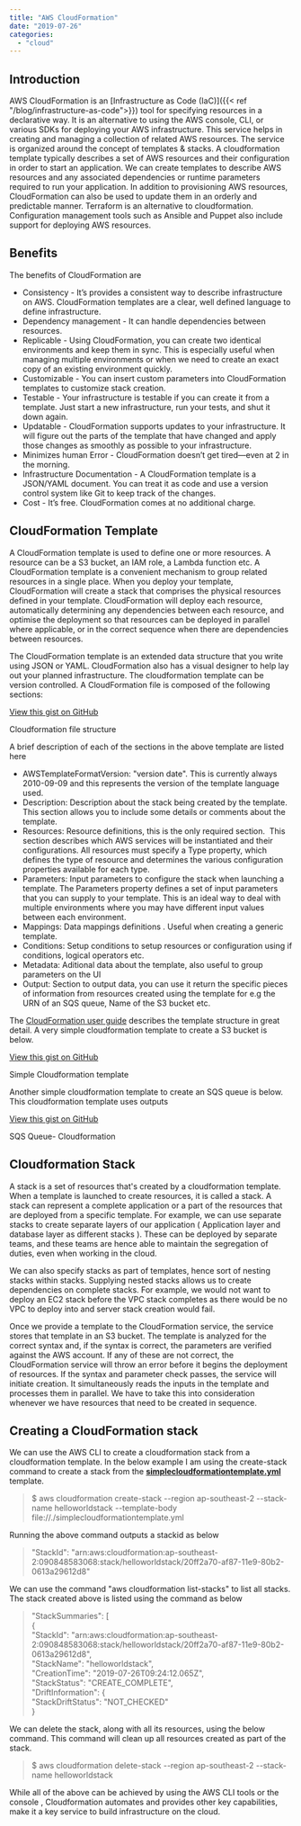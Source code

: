 ```yaml
---
title: "AWS CloudFormation"
date: "2019-07-26"
categories: 
  - "cloud"
---
```


## Introduction

AWS CloudFormation is an [Infrastructure as Code (IaC)]({{< ref "/blog/infrastructure-as-code">}}) tool for specifying resources in a declarative way. It is an alternative to using the AWS console, CLI, or various SDKs for deploying your AWS infrastructure. This service helps in creating and managing a collection of related AWS resources. The service is organized around the concept of templates & stacks. A cloudformation template typically describes a set of AWS resources and their configuration in order to start an application. We can create templates to describe AWS resources and any associated dependencies or runtime parameters required to run your application. In addition to provisioning AWS resources, CloudFormation can also be used to update them in an orderly and predictable manner. Terraform is an alternative to cloudformation. Configuration management tools such as Ansible and Puppet also include support for deploying AWS resources.

## Benefits

The benefits of CloudFormation are

- Consistency - It’s provides a consistent way to describe infrastructure on AWS. CloudFormation templates are a clear, well defined language to define infrastructure.
- Dependency management - It can handle dependencies between resources.
- Replicable - Using CloudFormation, you can create two identical environments and keep them in sync. This is especially useful when managing multiple environments or when we need to create an exact copy of an existing environment quickly.
- Customizable - You can insert custom parameters into CloudFormation templates to customize stack creation.
- Testable - Your infrastructure is testable if you can create it from a template. Just start a new infrastructure, run your tests, and shut it down again.
- Updatable - CloudFormation supports updates to your infrastructure. It will figure out the parts of the template that have changed and apply those changes as smoothly as possible to your infrastructure.
- Minimizes human Error - CloudFormation doesn’t get tired—even at 2 in the morning.
- Infrastructure Documentation - A CloudFormation template is a JSON/YAML document. You can treat it as code and use a version control system like Git to keep track of the changes.
- Cost - It’s free. CloudFormation comes at no additional charge.

## CloudFormation Template

A CloudFormation template is used to define one or more resources. A resource can be a S3 bucket, an IAM role, a Lambda function etc. A CloudFormation template is a convenient mechanism to group related resources in a single place. When you deploy your template, CloudFormation will create a stack that comprises the physical resources defined in your template. CloudFormation will deploy each resource, automatically determining any dependencies between each resource, and optimise the deployment so that resources can be deployed in parallel where applicable, or in the correct sequence when there are dependencies between resources.

The CloudFormation template is an extended data structure that you write using JSON or YAML. CloudFormation also has a visual designer to help lay out your planned infrastructure. The cloudformation template can be version controlled. A CloudFormation file is composed of the following sections:

<script src="https://gist.github.com/PradeepLoganathan/fd3f6557dfd9a6b7a94c096257a71e4c.js"></script>

<a href="https://gist.github.com/PradeepLoganathan/fd3f6557dfd9a6b7a94c096257a71e4c">View this gist on GitHub</a>

Cloudformation file structure

A brief description of each of the sections in the above template are listed here

- AWSTemplateFormatVersion: "version date". This is currently always 2010-09-09 and this represents the version of the template language used.
- Description: Description about the stack being created by the template. This section allows you to include some details or comments about the template.
- Resources: Resource definitions, this is the only required section.  This section describes which AWS services will be instantiated and their configurations. All resources must specify a Type property, which defines the type of resource and determines the various configuration properties available for each type.
- Parameters: Input parameters to configure the stack when launching a template. The Parameters property defines a set of input parameters that you can supply to your template. This is an ideal way to deal with multiple environments where you may have different input values between each environment.
- Mappings: Data mappings definitions . Useful when creating a generic template.
- Conditions: Setup conditions to setup resources or configuration using if conditions, logical operators etc.
- Metadata: Aditional data about the template, also useful to group parameters on the UI
- Output: Section to output data, you can use it return the specific pieces of information from resources created using the template for e.g the URN of an SQS queue, Name of the S3 bucket etc.

The [CloudFormation user guide](https://docs.aws.amazon.com/AWSCloudFormation/latest/UserGuide/Welcome.html) describes the template structure in great detail. A very simple cloudformation template to create a S3 bucket is below.

<script src="https://gist.github.com/PradeepLoganathan/11601ed88d6b9e28ee0c9335917108e9.js"></script>

<a href="https://gist.github.com/PradeepLoganathan/11601ed88d6b9e28ee0c9335917108e9">View this gist on GitHub</a>

Simple Cloudformation template

Another simple cloudformation template to create an SQS queue is below. This cloudformation template uses outputs

<script src="https://gist.github.com/PradeepLoganathan/e8e69c982db58b60901f74f93cffd3b5.js"></script>

<a href="https://gist.github.com/PradeepLoganathan/e8e69c982db58b60901f74f93cffd3b5">View this gist on GitHub</a>

SQS Queue- Cloudformation

## Cloudformation Stack

A stack is a set of resources that's created by a cloudformation template. When a template is launched to create resources, it is called a stack. A stack can represent a complete application or a part of the resources that are deployed from a specific template. For example, we can use separate stacks to create separate layers of our application ( Application layer and database layer as different stacks ). These can be deployed by separate teams, and these teams are hence able to maintain the segregation of duties, even when working in the cloud.

We can also specify stacks as part of templates, hence sort of nesting stacks within stacks. Supplying nested stacks allows us to create dependencies on complete stacks. For example, we would not want to deploy an EC2 stack before the VPC stack completes as there would be no VPC to deploy into and server stack creation would fail.

Once we provide a template to the CloudFormation service, the service stores that template in an S3 bucket. The template is analyzed for the correct syntax and, if the syntax is correct, the parameters are verified against the AWS account. If any of these are not correct, the CloudFormation service will throw an error before it begins the deployment of resources. If the syntax and parameter check passes, the service will initiate creation. It simultaneously reads the inputs in the template and processes them in parallel. We have to take this into consideration whenever we have resources that need to be created in sequence.

## Creating a CloudFormation stack

We can use the AWS CLI to create a cloudformation stack from a cloudformation template. In the below example I am using the create-stack command to create a stack from the [**simplecloudformationtemplate.yml**](https://gist.github.com/PradeepLoganathan/11601ed88d6b9e28ee0c9335917108e9#file-simplecloudformationtemplate-yml) template.

> $ aws cloudformation create-stack --region ap-southeast-2 --stack-name helloworldstack --template-body file://./simplecloudformationtemplate.yml

Running the above command outputs a stackid as below

> "StackId": "arn:aws:cloudformation:ap-southeast-2:090848583068:stack/helloworldstack/20ff2a70-af87-11e9-80b2-0613a29612d8"

We can use the command "aws cloudformation list-stacks" to list all stacks. The stack created above is listed using the command as below

> "StackSummaries": \[  
> {  
> "StackId": "arn:aws:cloudformation:ap-southeast-2:090848583068:stack/helloworldstack/20ff2a70-af87-11e9-80b2-0613a29612d8",  
> "StackName": "helloworldstack",  
> "CreationTime": "2019-07-26T09:24:12.065Z",  
> "StackStatus": "CREATE\_COMPLETE",  
> "DriftInformation": {  
> "StackDriftStatus": "NOT\_CHECKED"  
> }

We can delete the stack, along with all its resources, using the below command. This command will clean up all resources created as part of the stack.

> $ aws cloudformation delete-stack --region ap-southeast-2 --stack-name helloworldstack

While all of the above can be achieved by using the AWS CLI tools or the console , Cloudformation automates and provides other key capabilities, make it a key service to build infrastructure on the cloud.
